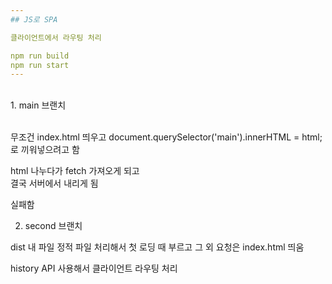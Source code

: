 ```yaml
---
## JS로 SPA

클라이언트에서 라우팅 처리

npm run build
npm run start
---
```


<br/>
1. main 브랜치
<br/><br/>

무조건 index.html 띄우고
document.querySelector('main').innerHTML = html;<br/>
로 끼워넣으려고 함

html 나누다가 fetch 가져오게 되고<br/>
결국 서버에서 내리게 됨

실패함


2. second 브랜치

dist 내 파일 정적 파일 처리해서 첫 로딩 때 부르고
그 외 요청은 index.html 띄움

history API 사용해서 클라이언트 라우팅 처리
